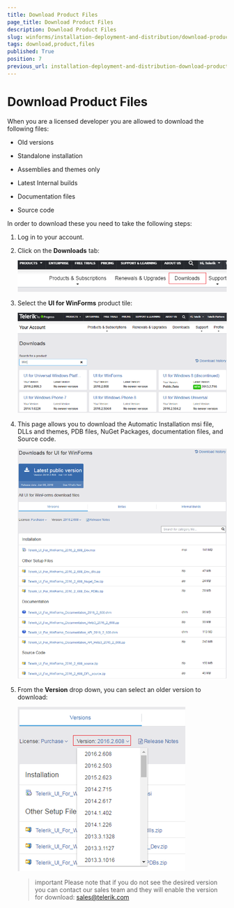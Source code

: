 ```yaml
---
title: Download Product Files
page_title: Download Product Files
description: Download Product Files
slug: winforms/installation-deployment-and-distribution/download-product-files
tags: download,product,files
published: True
position: 7
previous_url: installation-deployment-and-distribution-download-product-files
---
```


# Download Product Files

When you are a licensed developer you are allowed to download the following files:

* Old versions

* Standalone installation 

* Assemblies and themes only

* Latest Internal builds

* Documentation files

* Source code 

In order to download these you need to take the following steps:

1. Log in to your account.

1. Click on the __Downloads__ tab:

	![installation-deployment-and-distribution-download-product-files 006](images/installation-deployment-and-distribution-download-product-files006.png)

1. Select the __UI for WinForms__ product tile:

	![installation-deployment-and-distribution-download-product-files 007](images/installation-deployment-and-distribution-download-product-files007.png)

1. This page allows you to download the Automatic Installation msi file, DLLs and themes, PDB files, NuGet Packages, documentation files, and Source code.

	![installation-deployment-and-distribution-download-product-files 008](images/installation-deployment-and-distribution-download-product-files008.png)

1. From the __Version__ drop down, you can select an older version to download: 

	![installation-deployment-and-distribution-download-product-files 009](images/installation-deployment-and-distribution-download-product-files009.png)

	>important Please note that if you do not see the desired version you can contact our sales team and they will enable the version for download: [sales@telerik.com](mailto:sales@telerik.co)

